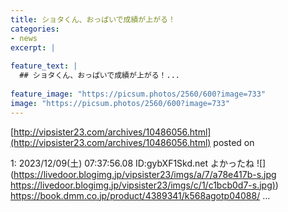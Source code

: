 ```yaml
---
title: ショタくん、おっぱいで成績が上がる！
categories:
- news
excerpt: |
  
feature_text: |
  ## ショタくん、おっぱいで成績が上がる！...
  
feature_image: "https://picsum.photos/2560/600?image=733"
image: "https://picsum.photos/2560/600?image=733"
---
```


[http://vipsister23.com/archives/10486056.html](http://vipsister23.com/archives/10486056.html)
posted on 

<!--more-->

1: 2023/12/09(土) 07:37:56.08 ID:gybXF1Skd.net よかったね ![](https://livedoor.blogimg.jp/vipsister23/imgs/a/7/a78e417b-s.jpg [https://livedoor.blogimg.jp/vipsister23/imgs/c/1/c1bcb0d7-s.jpg)](https://livedoor.blogimg.jp/vipsister23/imgs/c/1/c1bcb0d7-s.jpg)) https://book.dmm.co.jp/product/4389341/k568agotp04088/ ...
